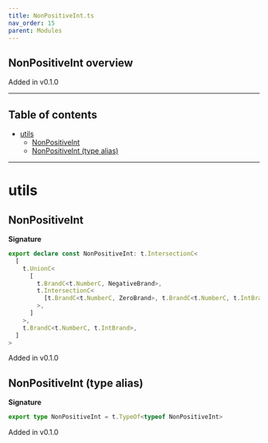 ```yaml
---
title: NonPositiveInt.ts
nav_order: 15
parent: Modules
---
```


## NonPositiveInt overview

Added in v0.1.0

---

<h2 class="text-delta">Table of contents</h2>

- [utils](#utils)
  - [NonPositiveInt](#nonpositiveint)
  - [NonPositiveInt (type alias)](#nonpositiveint-type-alias)

---

# utils

## NonPositiveInt

**Signature**

```ts
export declare const NonPositiveInt: t.IntersectionC<
  [
    t.UnionC<
      [
        t.BrandC<t.NumberC, NegativeBrand>,
        t.IntersectionC<
          [t.BrandC<t.NumberC, ZeroBrand>, t.BrandC<t.NumberC, t.IntBrand>]
        >,
      ]
    >,
    t.BrandC<t.NumberC, t.IntBrand>,
  ]
>
```

Added in v0.1.0

## NonPositiveInt (type alias)

**Signature**

```ts
export type NonPositiveInt = t.TypeOf<typeof NonPositiveInt>
```

Added in v0.1.0
